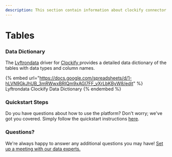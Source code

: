 ```yaml
---
description: This section contain information about clockify connector tables information
---
```


# Tables

### Data Dictionary

The [Lyftrondata](https://www.lyftrondata.com/) driver for [Clockify](https://www.lyftrondata.com/integration/business-analytics/clockify//)[ ](https://www.lyftrondata.com/integration/clockify/)provides a detailed data dictionary of the tables with data types and column names.

{% embed url="https://docs.google.com/spreadsheets/d/1-hLVN9GkJhUB_3mRWwxBRIQm9xAGl7FF_vXrLbKByW8/edit" %}
Lyftrondata Clockify Data Dictionary
{% endembed %}

### Quickstart Steps

Do you have questions about how to use the platform? Don't worry; we've got you covered. Simply follow the quickstart instructions [here](../README.md).

### Questions? <a href="#questions" id="questions"></a>

We're always happy to answer any additional questions you may have! [Set up a meeting with our data experts.](https://www.lyftrondata.com/book-a-meeting/)

